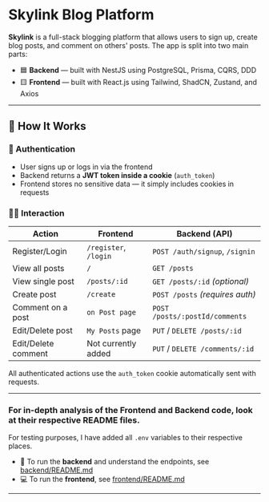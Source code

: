 # Skylink Blog Platform

**Skylink** is a full-stack blogging platform that allows users to sign up, create blog posts, and comment on others' posts. The app is split into two main parts:

- 🟦 **Backend** — built with NestJS using PostgreSQL, Prisma, CQRS, DDD
- 🟨 **Frontend** — built with React.js using Tailwind, ShadCN, Zustand, and Axios

---

## 🚦 How It Works

### 🧠 Authentication

- User signs up or logs in via the frontend
- Backend returns a **JWT token inside a cookie** (`auth_token`)
- Frontend stores no sensitive data — it simply includes cookies in requests

### 🧑‍💻 Interaction

| Action               | Frontend               | Backend (API)                  |
|----------------------|------------------------|-------------------------------|
| Register/Login       | `/register`, `/login` | `POST /auth/signup`, `/signin` |
| View all posts       | `/`                    | `GET /posts`                  |
| View single post     | `/posts/:id`           | `GET /posts/:id` *(optional)* |
| Create post          | `/create`              | `POST /posts` *(requires auth)* |
| Comment on a post    | `on Post page`         | `POST /posts/:postId/comments` |
| Edit/Delete post     | `My Posts` page        | `PUT` / `DELETE /posts/:id`  |
| Edit/Delete comment  | Not currently added    | `PUT` / `DELETE /comments/:id` |

All authenticated actions use the `auth_token` cookie automatically sent with requests.


---

### For in-depth analysis of the Frontend and Backend code, look at their respective README files.

For testing purposes, I have added all `.env` variables to their respective places.

- 🧠 To run the **backend** and understand the endpoints, see [backend/README.md](./backend/README.md)
- 💻 To run the **frontend**, see [frontend/README.md](./frontend/README.md)

---






